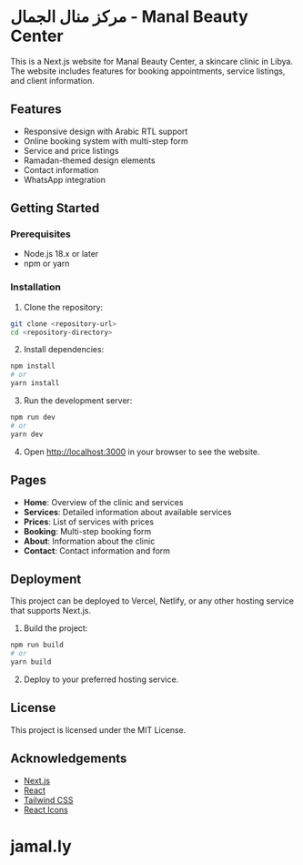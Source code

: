 # مركز منال الجمال - Manal Beauty Center

This is a Next.js website for Manal Beauty Center, a skincare clinic in Libya. The website includes features for booking appointments, service listings, and client information.

## Features

- Responsive design with Arabic RTL support
- Online booking system with multi-step form
- Service and price listings
- Ramadan-themed design elements
- Contact information
- WhatsApp integration

## Getting Started

### Prerequisites

- Node.js 18.x or later
- npm or yarn

### Installation

1. Clone the repository:
```bash
git clone <repository-url>
cd <repository-directory>
```

2. Install dependencies:
```bash
npm install
# or
yarn install
```

3. Run the development server:
```bash
npm run dev
# or
yarn dev
```

4. Open [http://localhost:3000](http://localhost:3000) in your browser to see the website.

## Pages

- **Home**: Overview of the clinic and services
- **Services**: Detailed information about available services
- **Prices**: List of services with prices
- **Booking**: Multi-step booking form
- **About**: Information about the clinic
- **Contact**: Contact information and form

## Deployment

This project can be deployed to Vercel, Netlify, or any other hosting service that supports Next.js.

1. Build the project:
```bash
npm run build
# or
yarn build
```

2. Deploy to your preferred hosting service.

## License

This project is licensed under the MIT License.

## Acknowledgements

- [Next.js](https://nextjs.org/)
- [React](https://reactjs.org/)
- [Tailwind CSS](https://tailwindcss.com/)
- [React Icons](https://react-icons.github.io/react-icons/)
# jamal.ly

